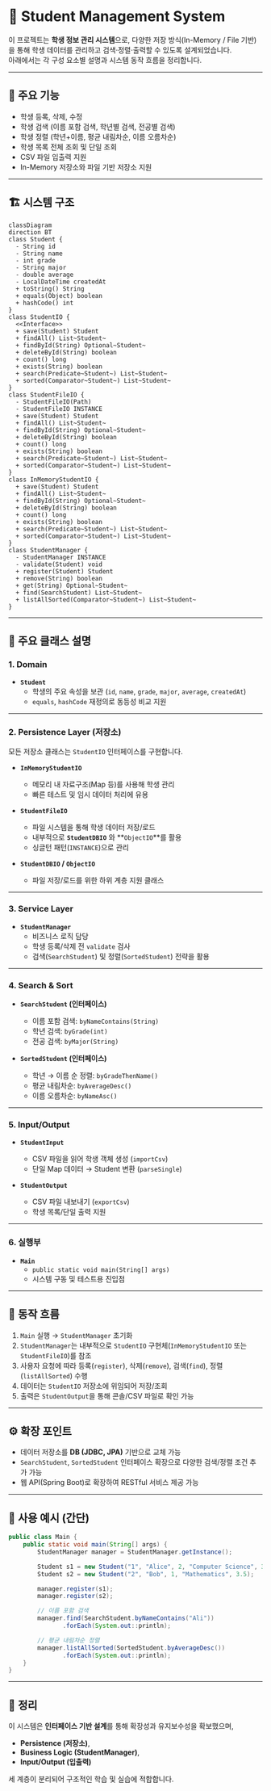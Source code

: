 # 📘 Student Management System

이 프로젝트는 **학생 정보 관리 시스템**으로, 다양한 저장 방식(In-Memory / File 기반)을 통해 학생 데이터를 관리하고 검색·정렬·출력할 수 있도록 설계되었습니다.  
아래에서는 각 구성 요소별 설명과 시스템 동작 흐름을 정리합니다.

---

## 🚀 주요 기능

- 학생 등록, 삭제, 수정  
- 학생 검색 (이름 포함 검색, 학년별 검색, 전공별 검색)  
- 학생 정렬 (학년+이름, 평균 내림차순, 이름 오름차순)  
- 학생 목록 전체 조회 및 단일 조회  
- CSV 파일 입출력 지원  
- In-Memory 저장소와 파일 기반 저장소 지원  

---

## 🏗 시스템 구조

```mermaid
classDiagram
direction BT
class Student {
  - String id
  - String name
  - int grade
  - String major
  - double average
  - LocalDateTime createdAt
  + toString() String
  + equals(Object) boolean
  + hashCode() int
}
class StudentIO {
  <<Interface>>
  + save(Student) Student
  + findAll() List~Student~
  + findById(String) Optional~Student~
  + deleteById(String) boolean
  + count() long
  + exists(String) boolean
  + search(Predicate~Student~) List~Student~
  + sorted(Comparator~Student~) List~Student~
}
class StudentFileIO {
  - StudentFileIO(Path)
  - StudentFileIO INSTANCE
  + save(Student) Student
  + findAll() List~Student~
  + findById(String) Optional~Student~
  + deleteById(String) boolean
  + count() long
  + exists(String) boolean
  + search(Predicate~Student~) List~Student~
  + sorted(Comparator~Student~) List~Student~
}
class InMemoryStudentIO {
  + save(Student) Student
  + findAll() List~Student~
  + findById(String) Optional~Student~
  + deleteById(String) boolean
  + count() long
  + exists(String) boolean
  + search(Predicate~Student~) List~Student~
  + sorted(Comparator~Student~) List~Student~
}
class StudentManager {
  - StudentManager INSTANCE
  - validate(Student) void
  + register(Student) Student
  + remove(String) boolean
  + get(String) Optional~Student~
  + find(SearchStudent) List~Student~
  + listAllSorted(Comparator~Student~) List~Student~
}
```

---

## 📂 주요 클래스 설명

### 1. **Domain**
- **`Student`**
  - 학생의 주요 속성을 보관 (`id`, `name`, `grade`, `major`, `average`, `createdAt`)  
  - `equals`, `hashCode` 재정의로 동등성 비교 지원  

---

### 2. **Persistence Layer (저장소)**  
모든 저장소 클래스는 `StudentIO` 인터페이스를 구현합니다.

- **`InMemoryStudentIO`**  
  - 메모리 내 자료구조(Map 등)를 사용해 학생 관리  
  - 빠른 테스트 및 임시 데이터 처리에 유용  

- **`StudentFileIO`**  
  - 파일 시스템을 통해 학생 데이터 저장/로드  
  - 내부적으로 **`StudentDBIO`** 와 **`ObjectIO`**를 활용  
  - 싱글턴 패턴(`INSTANCE`)으로 관리  

- **`StudentDBIO` / `ObjectIO`**  
  - 파일 저장/로드를 위한 하위 계층 지원 클래스  

---

### 3. **Service Layer**  

- **`StudentManager`**
  - 비즈니스 로직 담당  
  - 학생 등록/삭제 전 `validate` 검사  
  - 검색(`SearchStudent`) 및 정렬(`SortedStudent`) 전략을 활용  

---

### 4. **Search & Sort**  

- **`SearchStudent` (인터페이스)**  
  - 이름 포함 검색: `byNameContains(String)`  
  - 학년 검색: `byGrade(int)`  
  - 전공 검색: `byMajor(String)`  

- **`SortedStudent` (인터페이스)**  
  - 학년 → 이름 순 정렬: `byGradeThenName()`  
  - 평균 내림차순: `byAverageDesc()`  
  - 이름 오름차순: `byNameAsc()`  

---

### 5. **Input/Output**  

- **`StudentInput`**
  - CSV 파일을 읽어 학생 객체 생성 (`importCsv`)  
  - 단일 Map 데이터 → Student 변환 (`parseSingle`)  

- **`StudentOutput`**
  - CSV 파일 내보내기 (`exportCsv`)  
  - 학생 목록/단일 출력 지원  

---

### 6. **실행부**

- **`Main`**
  - `public static void main(String[] args)`  
  - 시스템 구동 및 테스트용 진입점  

---

## 🔄 동작 흐름

1. `Main` 실행 → `StudentManager` 초기화  
2. `StudentManager`는 내부적으로 `StudentIO` 구현체(`InMemoryStudentIO` 또는 `StudentFileIO`)를 참조  
3. 사용자 요청에 따라 등록(`register`), 삭제(`remove`), 검색(`find`), 정렬(`listAllSorted`) 수행  
4. 데이터는 `StudentIO` 저장소에 위임되어 저장/조회  
5. 출력은 `StudentOutput`을 통해 콘솔/CSV 파일로 확인 가능  

---

## ⚙️ 확장 포인트

- 데이터 저장소를 **DB (JDBC, JPA)** 기반으로 교체 가능  
- `SearchStudent`, `SortedStudent` 인터페이스 확장으로 다양한 검색/정렬 조건 추가 가능  
- 웹 API(Spring Boot)로 확장하여 RESTful 서비스 제공 가능  

---

## 📝 사용 예시 (간단)

```java
public class Main {
    public static void main(String[] args) {
        StudentManager manager = StudentManager.getInstance();

        Student s1 = new Student("1", "Alice", 2, "Computer Science", 3.8);
        Student s2 = new Student("2", "Bob", 1, "Mathematics", 3.5);

        manager.register(s1);
        manager.register(s2);

        // 이름 포함 검색
        manager.find(SearchStudent.byNameContains("Ali"))
               .forEach(System.out::println);

        // 평균 내림차순 정렬
        manager.listAllSorted(SortedStudent.byAverageDesc())
               .forEach(System.out::println);
    }
}
```

---

## 📌 정리

이 시스템은 **인터페이스 기반 설계**를 통해 확장성과 유지보수성을 확보했으며,  
- **Persistence (저장소)**,  
- **Business Logic (StudentManager)**,  
- **Input/Output (입출력)**  

세 계층이 분리되어 구조적인 학습 및 실습에 적합합니다.
